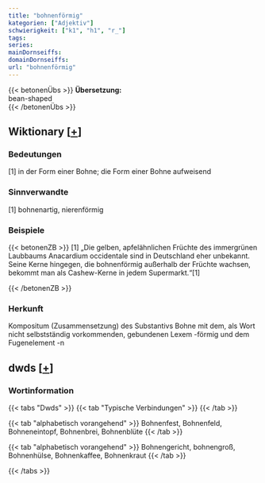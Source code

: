 ```yaml
---
title: "bohnenförmig"
kategorien: ["Adjektiv"]
schwierigkeit: ["k1", "h1", "r_"]
tags:
series:
mainDornseiffs:
domainDornseiffs:
url: "bohnenförmig"
---
```


{{< betonenÜbs >}}
**Übersetzung:**  
bean-shaped  
{{< /betonenÜbs >}}

## Wiktionary [[+](https://de.wiktionary.org/wiki/bohnenförmig)]

### Bedeutungen
[1] in der Form einer Bohne; die Form einer Bohne aufweisend  

### Sinnverwandte
[1] bohnenartig, nierenförmig  

### Beispiele
{{< betonenZB >}}
[1] „Die gelben, apfelähnlichen Früchte des immergrünen Laubbaums Anacardium occidentale sind in Deutschland eher unbekannt. Seine Kerne hingegen, die bohnenförmig außerhalb der Früchte wachsen, bekommt man als Cashew-Kerne in jedem Supermarkt.“[1]  

{{< /betonenZB >}}
### Herkunft
Kompositum (Zusammensetzung) des Substantivs Bohne mit dem, als Wort nicht selbstständig vorkommenden, gebundenen Lexem -förmig und dem Fugenelement -n  



## dwds [[+](https://www.dwds.de/wb/bohnenförmig)]

### Wortinformation
{{< tabs "Dwds" >}}
{{< tab "Typische Verbindungen" >}}
{{< /tab >}}

{{< tab "alphabetisch vorangehend" >}}
Bohnenfest, Bohnenfeld, Bohneneintopf, Bohnenbrei, Bohnenblüte
{{< /tab >}}

{{< tab "alphabetisch vorangehend" >}}
Bohnengericht, bohnengroß, Bohnenhülse, Bohnenkaffee, Bohnenkraut
{{< /tab >}}

{{< /tabs >}}

